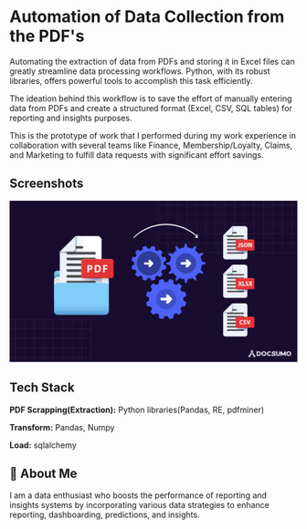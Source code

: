 
# Automation of Data Collection from the PDF's

Automating the extraction of data from PDFs and storing it in Excel files can greatly streamline data processing workflows. Python, with its robust libraries, offers powerful tools to accomplish this task efficiently.

The ideation behind this workflow is to save the effort of manually entering data from PDFs and create a structured format (Excel, CSV, SQL tables) for reporting and insights purposes.

This is the prototype of work that I performed during my work experience in collaboration with several teams like Finance, Membership/Loyalty, Claims, and Marketing to fulfill data requests with significant effort savings.

## Screenshots

![App Screenshot](https://github.com/agaur2095/Automation/blob/main/pdf%20to%20db.jpg?raw=True)

## Tech Stack

**PDF Scrapping(Extraction):** Python libraries(Pandas, RE, pdfminer)

**Transform:** Pandas, Numpy

**Load:** sqlalchemy


## 🚀 About Me

I am a data enthusiast who boosts the performance of reporting and insights systems by incorporating various data strategies to enhance reporting, dashboarding, predictions, and insights.


